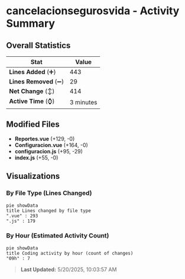 # cancelacionsegurosvida - Activity Summary 

## Overall Statistics

| Stat                   | Value                                                             |
| ---------------------- | ----------------------------------------------------------------- |
| **Lines Added** (➕)   | 443                                          |
| **Lines Removed** (➖) | 29                                        |
| **Net Change** (↕)    | 414                |
| **Active Time** (⌚)   | 3 minutes |


## Modified Files
- **Reportes.vue** (+129, -0)
- **Configuracion.vue** (+164, -0)
- **configuracion.js** (+95, -29)
- **index.js** (+55, -0)

## Visualizations

### By File Type (Lines Changed)

```mermaid
pie showData
title Lines changed by file type
".vue" : 293
".js" : 179
```

### By Hour (Estimated Activity Count)

```mermaid
pie showData
title Coding activity by hour (count of changes)
"09h" : 7
```


> **Last Updated:** 5/20/2025, 10:03:57 AM
